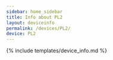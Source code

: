 ```yaml
---
sidebar: home_sidebar
title: Info about PL2
layout: deviceinfo
permalink: /devices/PL2/
device: PL2
---
```

{% include templates/device_info.md %}

